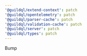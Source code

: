 ```yaml
---
'@guildql/extend-context': patch
'@guildql/opentelemetry': patch
'@guildql/parser-cache': patch
'@guildql/validation-cache': patch
'@guildql/server': patch
'@guildql/types': patch
---
```


Bump
